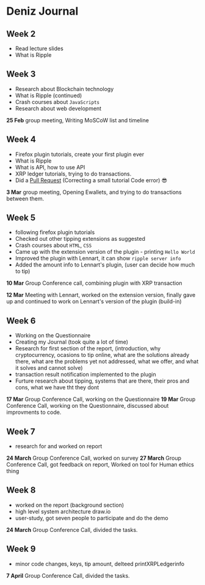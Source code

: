 # Deniz Journal

## Week 2

- Read lecture slides
- What is Ripple

## Week 3

- Research about Blockchain technology
- What is Ripple (continued)
- Crash courses about `JavaScripts`
- Research about web development

**25 Feb** group meeting, Writing MoSCoW list and timeline

## Week 4

- Firefox plugin tutorials, create your first plugin ever
- What is Ripple
- What is API, how to use API
- XRP ledger tutorials, trying to do transactions.
- Did a [Pull Request](https://github.com/ripple/xrpl-dev-portal/pull/793#pullrequestreview-368380174) (Correcting a small tutorial Code error) :sunglasses:

**3 Mar**  group meeting, Opening Ewallets, and trying to do transactions between them.

## Week 5

- following firefox plugin tutorials
- Checked out other tipping extensions as suggested
- Crash courses about `HTML`, `CSS`
- Came up with the extension version of the plugin - printing `Hello World`
- Improved the plugin with Lennart,  it can show `ripple server info`
- Added the amount info to Lennart's plugin, (user can decide how much to tip)

**10 Mar** Group Conference call, combining plugin with XRP transaction

**12 Mar** Meeting with Lennart, worked on the extension version, finally gave up and continued to work on Lennart's version of the plugin (build-in)

## Week 6

- Working on the Questionnaire
- Creating my Journal (took quite a lot of time)
- Research for first section of the report, (introduction, why cryptocurrency, ocasions to tip online, what are the solutions already there, what are the problems yet not addressed, what we offer, and what it solves and cannot solve)
- transaction result notification implemented to the plugin
- Furture research about tipping, systems that are there, their pros and cons, what we have tht they dont

**17 Mar** Group Conference Call, working on the Questionnaire
**19 Mar** Group Conference Call, working on the Questionnaire, discussed about improvments to code.

## Week 7

- research for and worked on report

**24 March** Group Conference Call, worked on survey
**27 March** Group Conference Call, got feedback on report, Worked on tool for Human ethics thing

## Week 8

- worked on the report (background section)
- high level system architecture draw.io
- user-study, got seven people to participate and do the demo

**24 March** Group Conference Call, divided the tasks.

## Week 9

- minor code changes, keys, tip amount, delteed printXRPLedgerinfo

**7 April** Group Conference Call, divided the tasks.

